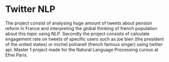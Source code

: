 # Twitter NLP

The project consist of analysing huge amount of tweets about pension reform in France and interpreting the global thinking of french population about this topic using NLP.
Secondly the project consists of calculate engagement rate on tweets of specific users such as joe bien (the president of the united states) or michel polnarell (french famous singer) using twitter api.
Master 1 project made for the Natural Language Processing cursus at Efrei Paris.
